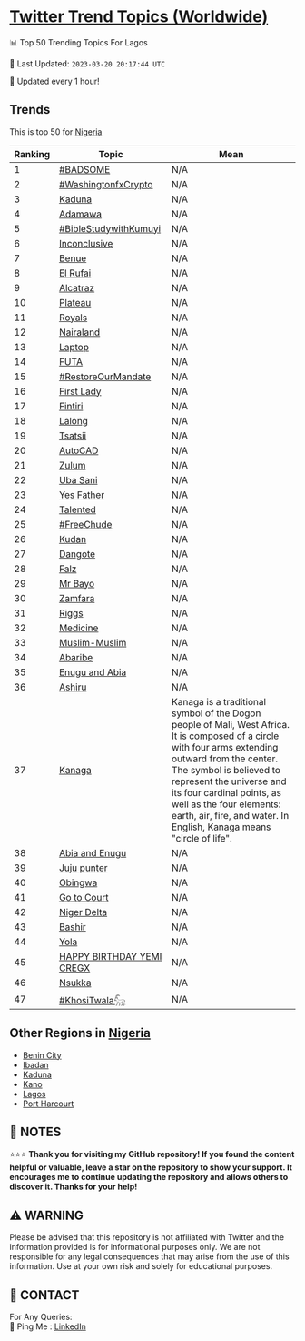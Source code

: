 [Twitter Trend Topics (Worldwide)](https://github.com/ErcinDedeoglu/Twitter-Trend-Topics)
==========


📊 Top 50 Trending Topics For Lagos

📆 Last Updated: `2023-03-20 20:17:44 UTC`

🔧 Updated every 1 hour!


## Trends

This is top 50 for [Nigeria](</Nigeria>)

| Ranking | Topic | Mean |
| ------- | ------------ | ------------ |
| 1 | [#BADSOME](http://twitter.com/search?q=%23BADSOME) | N/A |
| 2 | [#WashingtonfxCrypto](http://twitter.com/search?q=%23WashingtonfxCrypto) | N/A |
| 3 | [Kaduna](http://twitter.com/search?q=Kaduna) | N/A |
| 4 | [Adamawa](http://twitter.com/search?q=Adamawa) | N/A |
| 5 | [#BibleStudywithKumuyi](http://twitter.com/search?q=%23BibleStudywithKumuyi) | N/A |
| 6 | [Inconclusive](http://twitter.com/search?q=Inconclusive) | N/A |
| 7 | [Benue](http://twitter.com/search?q=Benue) | N/A |
| 8 | [El Rufai](http://twitter.com/search?q=El+Rufai) | N/A |
| 9 | [Alcatraz](http://twitter.com/search?q=Alcatraz) | N/A |
| 10 | [Plateau](http://twitter.com/search?q=Plateau) | N/A |
| 11 | [Royals](http://twitter.com/search?q=Royals) | N/A |
| 12 | [Nairaland](http://twitter.com/search?q=Nairaland) | N/A |
| 13 | [Laptop](http://twitter.com/search?q=Laptop) | N/A |
| 14 | [FUTA](http://twitter.com/search?q=FUTA) | N/A |
| 15 | [#RestoreOurMandate](http://twitter.com/search?q=%23RestoreOurMandate) | N/A |
| 16 | [First Lady](http://twitter.com/search?q=First+Lady) | N/A |
| 17 | [Fintiri](http://twitter.com/search?q=Fintiri) | N/A |
| 18 | [Lalong](http://twitter.com/search?q=Lalong) | N/A |
| 19 | [Tsatsii](http://twitter.com/search?q=Tsatsii) | N/A |
| 20 | [AutoCAD](http://twitter.com/search?q=AutoCAD) | N/A |
| 21 | [Zulum](http://twitter.com/search?q=Zulum) | N/A |
| 22 | [Uba Sani](http://twitter.com/search?q=Uba+Sani) | N/A |
| 23 | [Yes Father](http://twitter.com/search?q=Yes+Father) | N/A |
| 24 | [Talented](http://twitter.com/search?q=Talented) | N/A |
| 25 | [#FreeChude](http://twitter.com/search?q=%23FreeChude) | N/A |
| 26 | [Kudan](http://twitter.com/search?q=Kudan) | N/A |
| 27 | [Dangote](http://twitter.com/search?q=Dangote) | N/A |
| 28 | [Falz](http://twitter.com/search?q=Falz) | N/A |
| 29 | [Mr Bayo](http://twitter.com/search?q=Mr+Bayo) | N/A |
| 30 | [Zamfara](http://twitter.com/search?q=Zamfara) | N/A |
| 31 | [Riggs](http://twitter.com/search?q=Riggs) | N/A |
| 32 | [Medicine](http://twitter.com/search?q=Medicine) | N/A |
| 33 | [Muslim-Muslim](http://twitter.com/search?q=Muslim-Muslim) | N/A |
| 34 | [Abaribe](http://twitter.com/search?q=Abaribe) | N/A |
| 35 | [Enugu and Abia](http://twitter.com/search?q=Enugu+and+Abia) | N/A |
| 36 | [Ashiru](http://twitter.com/search?q=Ashiru) | N/A |
| 37 | [Kanaga](http://twitter.com/search?q=Kanaga) | Kanaga is a traditional symbol of the Dogon people of Mali, West Africa. It is composed of a circle with four arms extending outward from the center. The symbol is believed to represent the universe and its four cardinal points, as well as the four elements: earth, air, fire, and water. In English, Kanaga means "circle of life". |
| 38 | [Abia and Enugu](http://twitter.com/search?q=Abia+and+Enugu) | N/A |
| 39 | [Juju punter](http://twitter.com/search?q=Juju+punter) | N/A |
| 40 | [Obingwa](http://twitter.com/search?q=Obingwa) | N/A |
| 41 | [Go to Court](http://twitter.com/search?q=Go+to+Court) | N/A |
| 42 | [Niger Delta](http://twitter.com/search?q=Niger+Delta) | N/A |
| 43 | [Bashir](http://twitter.com/search?q=Bashir) | N/A |
| 44 | [Yola](http://twitter.com/search?q=Yola) | N/A |
| 45 | [HAPPY BIRTHDAY YEMI CREGX](http://twitter.com/search?q=HAPPY+BIRTHDAY+YEMI+CREGX) | N/A |
| 46 | [Nsukka](http://twitter.com/search?q=Nsukka) | N/A |
| 47 | [#KhosiTwala𓃵](http://twitter.com/search?q=%23KhosiTwala%f0%93%83%b5) | N/A |



## Other Regions in [Nigeria](</Nigeria>)

* [Benin City](</Nigeria/Benin City.md>)
* [Ibadan](</Nigeria/Ibadan.md>)
* [Kaduna](</Nigeria/Kaduna.md>)
* [Kano](</Nigeria/Kano.md>)
* [Lagos](</Nigeria/Lagos.md>)
* [Port Harcourt](</Nigeria/Port Harcourt.md>)



## 📝 NOTES

⭐⭐⭐ **Thank you for visiting my GitHub repository! If you found the content helpful or valuable, leave a star on the repository to show your support. It encourages me to continue updating the repository and allows others to discover it. Thanks for your help!**


## ⚠️ WARNING

Please be advised that this repository is not affiliated with Twitter and the information provided is for informational purposes only. We are not responsible for any legal consequences that may arise from the use of this information. Use at your own risk and solely for educational purposes.


## 📨 CONTACT

 For Any Queries:  
            🏓 Ping Me : [LinkedIn](https://www.linkedin.com/in/ercindedeoglu/)
